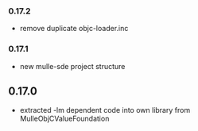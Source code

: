 ### 0.17.2

* remove duplicate objc-loader.inc

### 0.17.1

* new mulle-sde project structure

## 0.17.0

* extracted -lm dependent code into own library from MulleObjCValueFoundation
